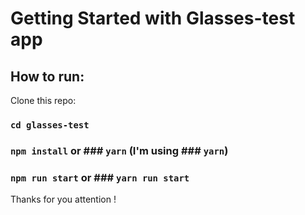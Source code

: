 # Getting Started with Glasses-test app

## How to run:

Clone this repo:

### `cd glasses-test`

### `npm install` or ### `yarn` (I'm using ### `yarn`)

### `npm run start` or ### `yarn run start`

Thanks for you attention !